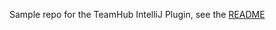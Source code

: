 Sample repo for the TeamHub IntelliJ Plugin, see the [README](https://github.com/TeamHubApp/intellij-plugin/blob/master/README.md)
